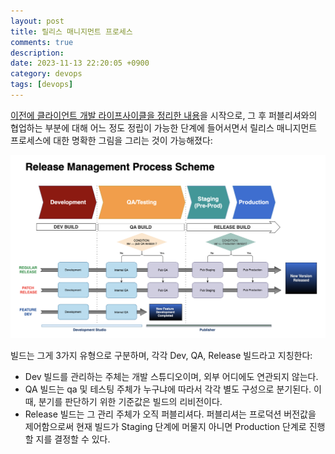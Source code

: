 ```yaml
---
layout: post
title: 릴리스 매니지먼트 프로세스
comments: true
description: 
date: 2023-11-13 22:20:05 +0900
category: devops
tags: [devops]
---
```


[이전에 클라이언트 개발 라이프사이클을 정리한 내용](2023-08-15-dev-lifecycle-diagram.md)을 시작으로, 그 후 퍼블리셔와의 협업하는 부분에 대해 어느 정도 정립이 가능한 단계에 들어서면서 릴리스 매니지먼트 프로세스에 대한 명확한 그림을 그리는 것이 가능해졌다:

![Untitled](/images/posts/release-management-process/release-management-process-scheme.png)  

빌드는 그게 3가지 유형으로 구분하며, 각각 Dev, QA, Release 빌드라고 지칭한다:  
- Dev 빌드를 관리하는 주체는 개발 스튜디오이며, 외부 어디에도 연관되지 않는다.
- QA 빌드는 qa 및 테스팅 주체가 누구냐에 따라서 각각 별도 구성으로 분기된다. 이 때, 분기를 판단하기 위한 기준값은 빌드의 리비전이다.
- Release 빌드는 그 관리 주체가 오직 퍼블리셔다. 퍼블리셔는 프로덕션 버전값을 제어함으로써 현재 빌드가 Staging 단계에 머물지 아니면 Production 단계로 진행할 지를 결정할 수 있다.
